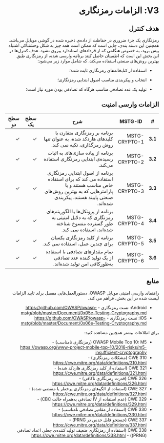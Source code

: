 <div dir="rtl" markdown="1">

# V3: الزامات رمزنگاری

## هدف کنترل

رمزنگاری یک جزء ضروری در حفاظت از داده‌ی ذخیره شده در گوشی موبایل می‌باشد. همچنین این دسته بندی، جایی است که ممکن است همه چیز به شکل وحشتناکی اشتباه پیش برود، به خصوص هنگامی که از قرداد‌های استاندارد پیروی نشود. هدف کنترل‌ها در این بخش این است که اطمینان حاصل کنند برنامه وارسی شده، از رمزنگاری طبق بهترین روش‌های صنعتی استفاده می‌کند، که شامل موارد زیر می‌شود:

- استفاده از کتابخانه‌های رمزنگاری ثابت شده؛

- انتخاب و پیکربندی مناسب اصول ابتدایی رمزنگاری؛

- تولید یک عدد تصادفی مناسب هرگاه که تصادفی بودن مورد نیاز است؛

## الزامات وارسی امنیت

| # | MSTG-ID | شرح | سطح یک | سطح دو |
| -- | ---------- | ---------------------- | - | - |
| **3.1** | MSTG-CRYPTO-1 | برنامه بر رمزنگاری متقارن با کلید‌های هارد‌کد شده، به عنوان تنها روش رمزگذاری، تکیه نمی کند.| ✓ | ✓ |
| **3.2** | MSTG-CRYPTO-2 | برنامه از پیاده سازی‌های به اثبات رسیده‌ی ابتدایی رمزنگاری استفاده می‌کند. | ✓ | ✓ |
| **3.3** | MSTG-CRYPTO-3 | برنامه از اصول ابتدایی رمزنگاری استفاده می کند که برای استفاده خاص مناسب هستند و با پارامترهایی که به بهترین روش‌های صنعتی پایبند هستند، پیکربندی شده‌اند.  | ✓ | ✓ |
| **3.4** | MSTG-CRYPTO-4 | برنامه از پروتکل‌ها یا الگوریتم‌های رمزنگاری که به دلایل امنیتی به طور گسترده منسوخ شناخته شده‌اند، استفاده نمی کند. | ✓ | ✓ |
| **3.5** | MSTG-CRYPTO-5 | برنامه از کلید رمزنگاری یکسان برای چندین عمل، استفاده نمی کند. | ✓ | ✓ |
| **3.6** | MSTG-CRYPTO-6 | تمام مقدارهای تصادفی با استفاده از یک تولید کننده عدد تصادفی به‌طور‌کافی امن تولید شده‌اند. | ✓ | ✓ |

## منابع

راهنمای وارسی امنیتی موبایل OWASP، دستورالعمل‌هایی مفصل برای تایید الزامات لیست شده در این بخش، فراهم می کند.

- Android: تست رمزنگاری  - <https://github.com/OWASP/owasp-mstg/blob/master/Document/0x05e-Testing-Cryptography.md>
- iOS: تست رمزنگاری - <https://github.com/OWASP/owasp-mstg/blob/master/Document/0x06e-Testing-Cryptography.md>

برای اطلاعات بیشتر همچنین مشاهده کنید:

- OWASP Mobile Top 10: M5 (رمزنگاری نامناسب) - <https://owasp.org/www-project-mobile-top-10/2016-risks/m5-insufficient-cryptography>
- CWE 310 (مشکلات رمزنگاری) - <https://cwe.mitre.org/data/definitions/310.html>
- CWE 321 (استفاده از کلید رمزنگاری هارد‌کد شده) - <https://cwe.mitre.org/data/definitions/321.html>
- CWE 326 (قدرت رمزنگاری ناکافی) - <https://cwe.mitre.org/data/definitions/326.html>
- CWE 327 (استفاده از الگوهای رمزنگاری پرخطر یا منقضی شده) - <https://cwe.mitre.org/data/definitions/327.html>
- CWE 329 (عدم استفاده از IV تصادفی به‌همراه حالت CBC) - <https://cwe.mitre.org/data/definitions/329.html>
- CWE 330 (استفاده از مقادیر تصادفی نامناسب) - <https://cwe.mitre.org/data/definitions/330.html>
- CWE 337 (جستجو قابل حدس در PRNG) - <https://cwe.mitre.org/data/definitions/337.html>
- CWE 338 (استفاده از رمزنگاری ضعیف تولید کننده‌ی جعلی اعداد تصادفی (PRNG)) - <https://cwe.mitre.org/data/definitions/338.html>

</div>
